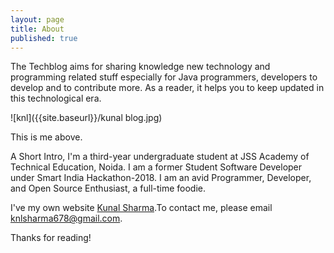 ```yaml
---
layout: page
title: About
published: true
---
```

The Techblog aims for sharing knowledge new technology and programming related stuff especially for Java programmers, developers to develop and to contribute more. As a reader, it helps you to keep updated in this technological era.

![knl]({{site.baseurl}}/kunal blog.jpg)

This is me above.

A Short Intro, I'm a third-year undergraduate student at JSS Academy of Technical Education, Noida. I am a former Student Software Developer under Smart India Hackathon-2018. I am an avid Programmer, Developer, and Open Source Enthusiast, a full-time foodie.

I've my own website [Kunal Sharma](https://knlsharma.github.io/ "Kunal Sharma").To contact me, please email [knlsharma678@gmail.com]("knlsharma678@gmail.com").

Thanks for reading!
